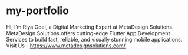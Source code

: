 # my-portfolio
Hi, I’m Riya Goel, a Digital Marketing Expert at MetaDesign Solutions. MetaDesign Solutions offers cutting-edge Flutter App Development Services to build fast, reliable, and visually stunning mobile applications. Visit Us - https://www.metadesignsolutions.com/
